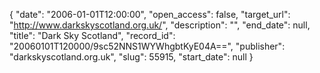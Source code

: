 {
  "date": "2006-01-01T12:00:00", 
  "open_access": false, 
  "target_url": "http://www.darkskyscotland.org.uk/", 
  "description": "", 
  "end_date": null, 
  "title": "Dark Sky Scotland", 
  "record_id": "20060101T120000/9sc52NNS1WYWhgbtKyE04A==", 
  "publisher": "darkskyscotland.org.uk", 
  "slug": 55915, 
  "start_date": null
}

